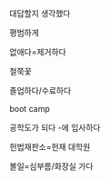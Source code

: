 대답할지 생각했다

평범하게

없애다=제거하다

철쭉꽃

졸업하다/수료하다


boot camp


공학도가 되다
-에 입사하다

헌법재판소=헌재
대학원

볼일=심부름/화장실 가다
